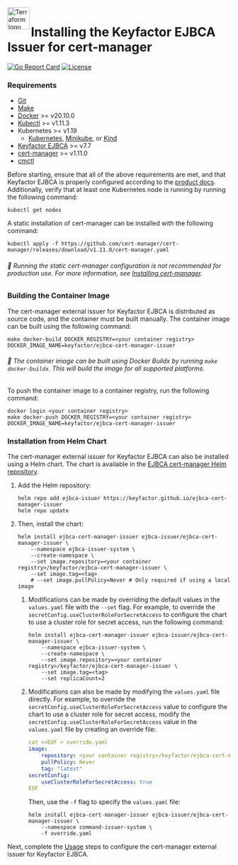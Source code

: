 <a href="https://kubernetes.io">
    <img src="https://raw.githubusercontent.com/cert-manager/cert-manager/d53c0b9270f8cd90d908460d69502694e1838f5f/logo/logo-small.png" alt="Terraform logo" title="K8s" align="left" height="50" />
</a>

# Installing the Keyfactor EJBCA Issuer for cert-manager

[![Go Report Card](https://goreportcard.com/badge/github.com/Keyfactor/ejbca-cert-manager-issuer)](https://goreportcard.com/report/github.com/Keyfactor/ejbca-cert-manager-issuer)
[![License](https://img.shields.io/badge/License-Apache%202.0-blue.svg)](https://img.shields.io/badge/License-Apache%202.0-blue.svg)

### Requirements
* [Git](https://git-scm.com/)
* [Make](https://www.gnu.org/software/make/)
* [Docker](https://docs.docker.com/engine/install/) >= v20.10.0
* [Kubectl](https://kubernetes.io/docs/tasks/tools/install-kubectl/) >= v1.11.3
* Kubernetes >= v1.19
    * [Kubernetes](https://kubernetes.io/docs/tasks/tools/), [Minikube](https://minikube.sigs.k8s.io/docs/start/), or [Kind](https://kind.sigs.k8s.io/docs/user/quick-start/)
* [Keyfactor EJBCA](https://www.keyfactor.com/products/ejbca-enterprise/) >= v7.7
* [cert-manager](https://cert-manager.io/docs/installation/) >= v1.11.0
* [cmctl](https://cert-manager.io/docs/reference/cmctl/)

Before starting, ensure that all of the above requirements are met, and that Keyfactor EJBCA is properly configured according to the [product docs](https://software.keyfactor.com/Content/MasterTopics/Home.htm). Additionally, verify that at least one Kubernetes node is running by running the following command:

```shell
kubectl get nodes
```

A static installation of cert-manager can be installed with the following command:

```shell
kubectl apply -f https://github.com/cert-manager/cert-manager/releases/download/v1.11.0/cert-manager.yaml
```

###### :pushpin: Running the static cert-manager configuration is not recommended for production use. For more information, see [Installing cert-manager](https://cert-manager.io/docs/installation/).

### Building the Container Image

The cert-manager external issuer for Keyfactor EJBCA is distributed as source code, and the container must be built manually. The container image can be built using the following command:
```shell
make docker-build DOCKER_REGISTRY=<your container registry> DOCKER_IMAGE_NAME=keyfactor/ejbca-cert-manager-issuer
```

###### :pushpin: The container image can be built using Docker Buildx by running `make docker-buildx`. This will build the image for all supported platforms.

To push the container image to a container registry, run the following command:
```shell
docker login <your container registry>
make docker-push DOCKER_REGISTRY=<your container registry> DOCKER_IMAGE_NAME=keyfactor/ejbca-cert-manager-issuer
```

### Installation from Helm Chart

The cert-manager external issuer for Keyfactor EJBCA can also be installed using a Helm chart. The chart is available in the [EJBCA cert-manager Helm repository](https://keyfactor.github.io/ejbca-cert-manager-issuer/).

1. Add the Helm repository:

    ```shell
    helm repo add ejbca-issuer https://keyfactor.github.io/ejbca-cert-manager-issuer
    helm repo update
    ```

2. Then, install the chart:

    ```shell
    helm install ejbca-cert-manager-issuer ejbca-issuer/ejbca-cert-manager-issuer \
        --namespace ejbca-issuer-system \
        --create-namespace \
        --set image.repository=<your container registry>/keyfactor/ejbca-cert-manager-issuer \
        --set image.tag=<tag>
        # --set image.pullPolicy=Never # Only required if using a local image
    ```

   1. Modifications can be made by overriding the default values in the `values.yaml` file with the `--set` flag. For example, to override the `secretConfig.useClusterRoleForSecretAccess` to configure the chart to use a cluster role for secret access, run the following command:

        ```shell
        helm install ejbca-cert-manager-issuer ejbca-issuer/ejbca-cert-manager-issuer \
            --namespace ejbca-issuer-system \
            --create-namespace \
            --set image.repository=<your container registry>/keyfactor/ejbca-cert-manager-issuer \
            --set image.tag=<tag>
            --set replicaCount=2
        ```

   2. Modifications can also be made by modifying the `values.yaml` file directly. For example, to override the `secretConfig.useClusterRoleForSecretAccess` value to configure the chart to use a cluster role for secret access, modify the `secretConfig.useClusterRoleForSecretAccess` value in the `values.yaml` file by creating an override file:

        ```yaml
        cat <<EOF > override.yaml
        image:
            repository: <your container registry>/keyfactor/ejbca-cert-manager-issuer
            pullPolicy: Never
            tag: "latest"
        secretConfig:
            useClusterRoleForSecretAccess: true
        EOF
        ```

        Then, use the `-f` flag to specify the `values.yaml` file:

        ```shell
        helm install ejbca-cert-manager-issuer ejbca-issuer/ejbca-cert-manager-issuer \
            --namespace command-issuer-system \
            -f override.yaml
        ```

Next, complete the [Usage](config_usage.md) steps to configure the cert-manager external issuer for Keyfactor EJBCA.

